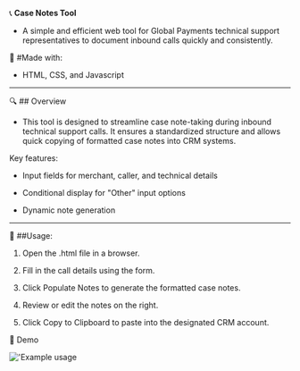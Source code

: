 📞  **Case Notes Tool**
- A simple and efficient web tool for Global Payments technical support representatives to document inbound calls quickly and consistently.


🧰 #Made with:
- HTML, CSS, and Javascript

---

🔍 ## Overview
- This tool is designed to streamline case note-taking during inbound technical support calls. It ensures a standardized structure and allows quick copying of formatted case notes into CRM systems.


Key features:

- Input fields for merchant, caller, and technical details

- Conditional display for "Other" input options

- Dynamic note generation

---


📒 ##Usage:

1. Open the .html file in a browser.

2. Fill in the call details using the form.

3. Click Populate Notes to generate the formatted case notes.

4. Review or edit the notes on the right.

5. Click Copy to Clipboard to paste into the designated CRM account.


📸 Demo


  !['Example usage](https://github.com/BrandonL02/Global-Note-Program/blob/08e1f47a2bfa4c34b2ce15e2dd576c450d8288bf/example_usage.png)
